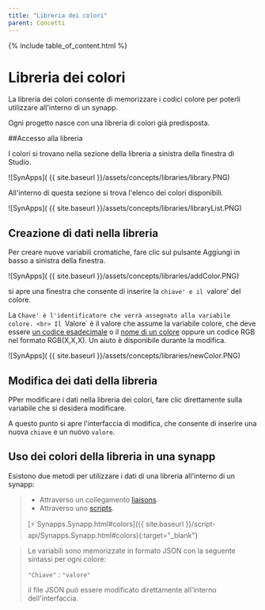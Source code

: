 ```yaml
---
title: "Libreria dei colori"
parent: Concetti
---
```



{% include table_of_content.html %}

# Libreria dei colori

La libreria dei colori consente di memorizzare i codici colore per poterli utilizzare all'interno di un synapp.

Ogni progetto nasce con una libreria di colori già predisposta.

##Accesso alla libreria

I colori si trovano nella sezione della libreria a sinistra della finestra di Studio.

![SynApps]( {{ site.baseurl }}/assets/concepts/libraries/library.PNG)

All'interno di questa sezione si trova l'elenco dei colori disponibili.

![SynApps]( {{ site.baseurl }}/assets/concepts/libraries/libraryList.PNG)

## Creazione di dati nella libreria

Per creare nuove variabili cromatiche, fare clic sul pulsante Aggiungi in basso a sinistra della finestra.

![SynApps]( {{ site.baseurl }}/assets/concepts/libraries/addColor.PNG)

si apre una finestra che consente di inserire la `chiave' e il `valore' del colore.

La `Chave' è l'identificatore che verrà assegnato alla variabile colore.
<br>
Il `Valore` è il valore che assume la variabile colore, che deve essere [un codice esadecimale](https://htmlcolorcodes.com/fr/) o il [nome di un colore](https://developer.mozilla.org/fr/docs/Web/CSS/color_value) oppure un codice RGB nel formato RGB(X,X,X).
Un aiuto è disponibile durante la modifica.

![SynApps]( {{ site.baseurl }}/assets/concepts/libraries/newColor.PNG)

## Modifica dei dati della libreria

PPer modificare i dati nella libreria dei colori, fare clic direttamente sulla variabile che si desidera modificare.

A questo punto si apre l'interfaccia di modifica, che consente di inserire una nuova `chiave` e un nuovo `valore`.

## Uso dei colori della libreria in una synapp

Esistono due metodi per utilizzare i dati di una libreria all'interno di un synapp:

>- Attraverso un collegamento [liaisons](binding.md).
>- Attraverso uno [scripts](scripts/index.md).
>
>[⚡ Synapps.Synapp.html#colors]({{ site.baseurl }}/script-api/Synapps.Synapp.html#colors){:target="_blank"}


>Le variabili sono memorizzate in formato JSON con la seguente sintassi per ogni colore:
>
>`"Chiave"` : `"valore"`
>
> il file JSON può essere modificato direttamente all'interno dell'interfaccia.
